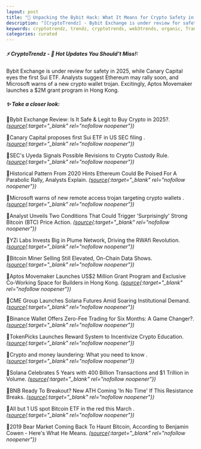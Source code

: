 ```yaml
---
layout: post
title: "🌇 Unpacking the Bybit Hack: What It Means for Crypto Safety in 2025"
description: "[CryptoTrendz] - Bybit Exchange is under review for safety in 2025, while Canary Capital eyes the first Sui ETF. Analysts suggest Ethereum may rally soon, and Microsoft warns of a new crypto wallet trojan. Excitingly, Aptos Movemaker launches a $2M grant program in Hong Kong."
keywords: cryptotrendz, trendz, cryptotrends, web3trends, organic, Trading, Miner, Bitcoin, Ethereum, SEC, Crypto, Market
categories: curated
---
```


##### ⚡ CryptoTrendz - 📌 *Hot Updates You Should't Miss!:*

Bybit Exchange is under review for safety in 2025, while Canary Capital eyes the first Sui ETF. Analysts suggest Ethereum may rally soon, and Microsoft warns of a new crypto wallet trojan. Excitingly, Aptos Movemaker launches a $2M grant program in Hong Kong.

##### ✨ *Take a closer look:*


🔹Bybit Exchange Review: Is It Safe & Legit to Buy Crypto in 2025?. *([source](https://s.avyag.com/vwfh){:target="_blank" rel="nofollow noopener"})*

🔹Canary Capital proposes first Sui ETF in US SEC filing . *([source](https://s.avyag.com/zsdc){:target="_blank" rel="nofollow noopener"})*

🔹SEC's Uyeda Signals Possible Revisions to Crypto Custody Rule. *([source](https://s.avyag.com/nozx){:target="_blank" rel="nofollow noopener"})*

🔹Historical Pattern From 2020 Hints Ethereum Could Be Poised For A Parabolic Rally, Analysts Explain. *([source](https://s.avyag.com/y9kr){:target="_blank" rel="nofollow noopener"})*

🔹Microsoft warns of new remote access trojan targeting crypto wallets . *([source](https://s.avyag.com/j4ym){:target="_blank" rel="nofollow noopener"})*

🔹Analyst Unveils Two Conditions That Could Trigger 'Surprisingly' Strong Bitcoin (BTC) Price Action. *([source](https://s.avyag.com/yr6o){:target="_blank" rel="nofollow noopener"})*

🔹YZi Labs Invests Big in Plume Network, Driving the RWAfi Revolution. *([source](https://s.avyag.com/ehk6){:target="_blank" rel="nofollow noopener"})*

🔹Bitcoin Miner Selling Still Elevated, On-Chain Data Shows. *([source](https://s.avyag.com/1czm){:target="_blank" rel="nofollow noopener"})*

🔹Aptos Movemaker Launches US$2 Million Grant Program and Exclusive Co-Working Space for Builders in Hong Kong. *([source](https://s.avyag.com/uvi6){:target="_blank" rel="nofollow noopener"})*

🔹CME Group Launches Solana Futures Amid Soaring Institutional Demand. *([source](https://s.avyag.com/8c9l){:target="_blank" rel="nofollow noopener"})*

🔹Binance Wallet Offers Zero-Fee Trading for Six Months: A Game Changer?. *([source](https://s.avyag.com/74me){:target="_blank" rel="nofollow noopener"})*

🔹TokenPicks Launches Reward System to Incentivize Crypto Education. *([source](https://s.avyag.com/phj4){:target="_blank" rel="nofollow noopener"})*

🔹Crypto and money laundering: What you need to know . *([source](https://s.avyag.com/upcj){:target="_blank" rel="nofollow noopener"})*

🔹Solana Celebrates 5 Years with 400 Billion Transactions and $1 Trillion in Volume. *([source](https://s.avyag.com/t5yb){:target="_blank" rel="nofollow noopener"})*

🔹BNB Ready To Breakout? New ATH Coming 'In No Time' If This Resistance Breaks. *([source](https://s.avyag.com/xrny){:target="_blank" rel="nofollow noopener"})*

🔹All but 1 US spot Bitcoin ETF in the red this March . *([source](https://s.avyag.com/ve0f){:target="_blank" rel="nofollow noopener"})*

🔹2019 Bear Market Coming Back To Haunt Bitcoin, According to Benjamin Cowen - Here's What He Means. *([source](https://s.avyag.com/8g7j){:target="_blank" rel="nofollow noopener"})*
